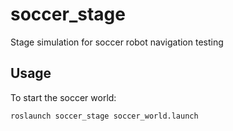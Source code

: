 # soccer_stage
Stage simulation for soccer robot navigation testing

## Usage

To start the soccer world:

```
roslaunch soccer_stage soccer_world.launch
```
